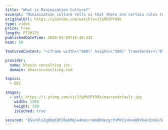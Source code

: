 ```yaml
---
title: "What is Minimization Culture?"
excerpt: "Minimization culture tells us that there are certain rules to follow in order to get ahead at work. In this video, DEI expert Ritu Bhasin discusses the problems with minimization and how leaders can inclusively coach diverse professionals for success, not conformity.  - - - - -   bhasin consulting inc."
originalUrl: https://youtube.com/watch?v=1fyMh5PY99k
type: video
price: Free
length: PT2M27S
publishedDateTime: 2020-03-09T16:40:43Z
heat: 50

featuredContent: "<iframe width=\"800\" height=\"500\" frameborder=\"0\" src=\"https://www.youtube.com/embed/1fyMh5PY99k\" allow=\"accelerometer; autoplay; encrypted-media; gyroscope; picture-in-picture\" allowfullscreen></iframe>"

provider:
  name: bhasin consulting inc.
  domain: bhasinconsulting.com

topics:
  - DEI

images:
  - url: https://i.ytimg.com/vi/1fyMh5PY99k/maxresdefault.jpg
    width: 1280
    height: 720
    isCached: true

secured: "8SvcOlv2g88qXUP2BakMqla4masrcWoHD9ecgrYsMY11+HxoOKY6andJoEe3cCAgnzGKNkgly4j3X0gPLULRJSwVsBhwqeLJi/IpNDlSDwiutGUEYkkEigwXOu06KU+3EkTeOBFH04QXHGOTnS3aQUPrraQ5ixN4x6c/7HAnmUxBKORt7Sgp7KCgYMIPmXHjCBOygv5OimbMHkK+pE4Newlgkq48gBvX+lc2QtluqYkp28J9AAlUTsQjZHdAADZKGWnaoAf3HtJf7aBGCfRfnhTO9VpHbLGCBoiz4ftZzg4NCaKvmRVE+Tt2SjVyRjTW++KIdKpiimaBIy8J4/oqK4xYB9lFWHuau8f6REV87jiJuYPmIjEFqkBxVRRqiGZPdlHyHfPNE5R27wEy5Da3eOQjcTT/gyo7ereJuAve9N8=;DOgvhFgOPGw4S72QkjvbdQ=="
---
```


